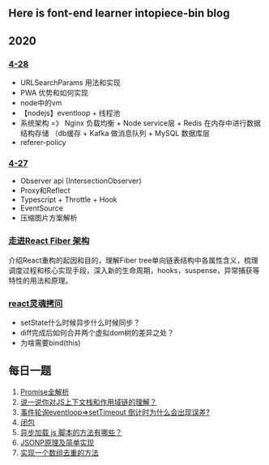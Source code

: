 ## Here is font-end learner intopiece-bin blog
## 2020
### [4-28](https://github.com/into-piece/Step-By-Step/issues/22)
- URLSearchParams 用法和实现
- PWA 优势和如何实现
- node中的vm
- 【nodejs】eventloop + 线程池
- 系统架构 =》 Nginx 负载均衡 + Node service层 + Redis 在内存中进行数据结构存储 （db缓存 + Kafka 做消息队列 + MySQL  数据库层
- referer-policy 

### [4-27](https://github.com/into-piece/Step-By-Step/issues/21)
- Observer api (IntersectionObserver)
- Proxy和Reflect
- Typescript + Throttle + Hook
- EventSource
- 压缩图片方案解析


### [走进React Fiber 架构](https://github.com/into-piece/Step-By-Step/issues/23)
介绍React重构的起因和目的，理解Fiber tree单向链表结构中各属性含义，梳理调度过程和核心实现手段，深入新的生命周期，hooks，suspense，异常捕获等特性的用法和原理。

### [react灵魂拷问](https://github.com/into-piece/Step-By-Step/issues/15)
- setState什么时候异步什么时候同步？
- diff完成后如何合并两个虚拟dom树的差异之处？
- 为啥需要bind(this)

## 每日一题  

1. [Promise全解析](https://github.com/into-piece/Step-By-Step/issues/1)
2. [说一说你对JS上下文栈和作用域链的理解？](https://github.com/into-piece/Step-By-Step/issues/2)
3. [事件轮询eventloop=>setTimeout 倒计时为什么会出现误差?](https://github.com/into-piece/Step-By-Step/issues/3)
4. [闭包](https://github.com/into-piece/Step-By-Step/issues/4)
5. [异步加载 js 脚本的方法有哪些？](https://github.com/into-piece/Step-By-Step/issues/5)
6. [JSONP原理及简单实现](https://github.com/into-piece/Step-By-Step/issues/6)
7. [实现一个数组去重的方法](https://github.com/into-piece/Step-By-Step/issues/7)
